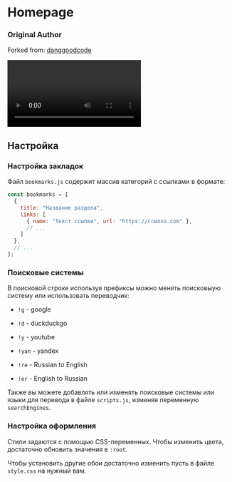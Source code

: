 # Homepage

### Original Author

Forked from: [danggoodcode](https://danggoodcode.com)

<video alt="homepage" src="https://github.com/user-attachments/assets/ac201415-0e85-4a39-be03-c746a5cb3bef"> </video>


## Настройка

### Настройка закладок

Файл `bookmarks.js` содержит массив категорий с ссылками в формате:

```javascript
const bookmarks = [
  {
    title: "Название раздела",
    links: [
      { name: "Текст ссылки", url: "https://ссылка.com" }, 
      // ... 
    ]
  },
  // ... 
];
```



### Поисковые системы

В поисковой строке используя префиксы можно менять поисковыую систему или использовать переводчик:

- `!g` - google

- `!d` - duckduckgo

- `!y` - youtube

- `!yan` - yandex

- `!re` - Russian to English

- `!er` - English to Russian



Также вы можете добавлять или изменять поисковые системы или языки для перевода в файле `scripts.js`, изменяя переменную `searchEngines`.



### Настройка оформления

Стили задаются с помощью CSS-переменных. Чтобы изменить цвета, достаточно обновить значения в `:root`.

Чтобы установить другие обои достаточно изменить пусть в файле `style.css` на нужный вам.
